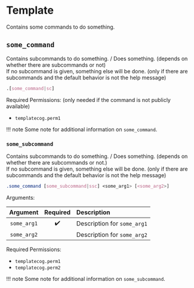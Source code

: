 <!--
The following is a template for all PyDrocsid documentation.
Exact phrasing and punctuation is part of the documentation. Everything in parentheses are comments for further explanations and should not be in the final documentation.
-->


# Template

Contains some commands to do something.


## `some_command`

Contains subcommands to do something. / Does something. (depends on whether there are subcommands or not) <br>
If no subcommand is given, something else will be done. (only if there are subcommands and the default behavior is not the help message)

```css
.[some_command|sc]
```

Required Permissions: (only needed if the command is not publicly available)

- `templatecog.perm1`

!!! note
    Some note for additional information on `some_command`.


### `some_subcommand`

Contains subcommands to do something. / Does something. (depends on whether there are subcommands or not.) <br>
If no subcommand is given, something else will be done. (only if there are subcommands and the default behavior is not the help message)

```css
.some_command [some_subcommand|ssc] <some_arg1> [<some_arg2>]
```

Arguments:

|  Argument   |      Required      | Description                 |
|:-----------:|:------------------:|:----------------------------|
| `some_arg1` | :heavy_check_mark: | Description for `some_arg1` |
| `some_arg2` |                    | Description for `some_arg2` |

Required Permissions:

- `templatecog.perm1`
- `templatecog.perm2`

!!! note
    Some note for additional information on `some_subcommand`.
